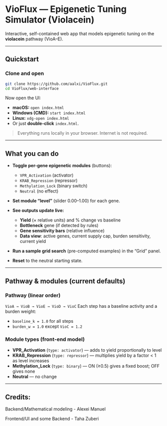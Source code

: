 # VioFlux — Epigenetic Tuning Simulator (Violacein)

Interactive, self-contained web app that models epigenetic tuning on the **violacein** pathway (VioA–E).  


---

## Quickstart

### Clone and open
```bash
git clone https://github.com/aalxi/VioFlux.git
cd VioFlux/web-interface
````

Now open the UI:

* **macOS:** `open index.html`
* **Windows (CMD):** `start index.html`
* **Linux:** `xdg-open index.html`
* Or just **double-click** `index.html`.

> Everything runs locally in your browser. Internet is not required.

---

## What you can do

* **Toggle per-gene epigenetic modules** (buttons):

  * `VPR_Activation` (activator)
  * `KRAB_Repression` (repressor)
  * `Methylation_Lock` (binary switch)
  * `Neutral` (no effect)
* **Set module “level”** (slider 0.00–1.00) for each gene.
* **See outputs update live:**

  * **Yield** (× relative units) and % change vs baseline
  * **Bottleneck** gene (if detected by rules)
  * **Gene sensitivity bars** (relative influence)
  * **Data view**: active genes, current supply cap, burden sensitivity, current yield
* **Run a sample grid search** (pre-computed examples) in the “Grid” panel.
* **Reset** to the neutral starting state.

---

## Pathway & modules (current defaults)

### Pathway (linear order)

`VioA → VioB → VioE → VioD → VioC`
Each step has a baseline activity and a burden weight:

* `baseline_k = 1.0` for all steps
* `burden_w = 1.0` except `VioC = 1.2`

### Module types (front-end model)

* **VPR\_Activation** (`type: activator`) — adds to yield proportionally to level
* **KRAB\_Repression** (`type: repressor`) — multiplies yield by a factor < 1 as level increases
* **Methylation\_Lock** (`type: binary`) — ON (≥0.5) gives a fixed boost; OFF gives none
* **Neutral** — no change

---

## Credits:

Backend/Mathematical modeling - Alexei Manuel

Frontend/UI and some Backend - Taha Zuberi
